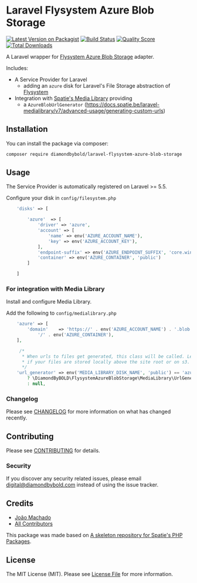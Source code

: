 # Laravel Flysystem Azure Blob Storage

[![Latest Version on Packagist](https://img.shields.io/packagist/v/diamondbybold/laravel-flysystem-azure-blob-storage.svg?style=flat-square)](https://packagist.org/packages/diamondbybold/laravel-flysystem-azure-blob-storage)
[![Build Status](https://img.shields.io/travis/diamondbybold/laravel-flysystem-azure-blob-storage/master.svg?style=flat-square)](https://travis-ci.org/diamondbybold/laravel-flysystem-azure-blob-storage)
[![Quality Score](https://img.shields.io/scrutinizer/g/diamondbybold/laravel-flysystem-azure-blob-storage.svg?style=flat-square)](https://scrutinizer-ci.com/g/diamondbybold/laravel-flysystem-azure-blob-storage)
[![Total Downloads](https://img.shields.io/packagist/dt/diamondbybold/laravel-flysystem-azure-blob-storage.svg?style=flat-square)](https://packagist.org/packages/diamondbybold/laravel-flysystem-azure-blob-storage)


A Laravel wrapper for [Flysystem Azure Blob Storage](https://flysystem.thephpleague.com/docs/adapter/azure/) adapter.

Includes:

* A Service Provider for Laravel
    * adding an `azure` disk for Laravel's File Storage abstraction of [Flysystem](https://github.com/thephpleague/flysystem)
* Integration with [Spatie's Media Library](https://docs.spatie.be/laravel-medialibrary) providing
    * a `AzureBlobUrlGenerator` (https://docs.spatie.be/laravel-medialibrary/v7/advanced-usage/generating-custom-urls)

## Installation

You can install the package via composer:

```bash
composer require diamondbybold/laravel-flysystem-azure-blob-storage
```

## Usage

The Service Provider is automatically registered on Laravel >= 5.5.

Configure your disk in `config/filesystem.php`

``` php
    'disks' => [

        'azure'  => [
            'driver' => 'azure',
            'account' => [
                'name' => env('AZURE_ACCOUNT_NAME'),
                'key' => env('AZURE_ACCOUNT_KEY'),
            ],
            'endpoint-suffix' => env('AZURE_ENDPOINT_SUFFIX', 'core.windows.net'),
            'container' => env('AZURE_CONTAINER', 'public')
        ]

    ]
```

### For integration with Media Library

Install and configure Media Library.

Add the following to `config/medialibrary.php`

```php
    'azure' => [
        'domain'    => 'https://' . env('AZURE_ACCOUNT_NAME') . '.blob.' . env('AZURE_ENDPOINT_SUFFIX') .
            '/' . env('AZURE_CONTAINER'),
    ],

     /*
      * When urls to files get generated, this class will be called. Leave empty
      * if your files are stored locally above the site root or on s3.
      */
    'url_generator' => env('MEDIA_LIBRARY_DISK_NAME', 'public') == 'azure'
        ? \DiamondByBOLD\FlysystemAzureBlobStorage\MediaLibrary\UrlGenerator\AzureBlobUrlGenerator::class
        : null,
```

### Changelog

Please see [CHANGELOG](CHANGELOG.md) for more information on what has changed recently.

## Contributing

Please see [CONTRIBUTING](CONTRIBUTING.md) for details.

### Security

If you discover any security related issues, please email digital@diamondbybold.com instead of using the issue tracker.

## Credits

* [João Machado](https://github.com/joaoffm)
* [All Contributors](../../contributors)

This package was made based on [A skeleton repository for Spatie's PHP Packages](https://github.com/spatie/skeleton-php).

## License

The MIT License (MIT). Please see [License File](LICENSE.md) for more information.
